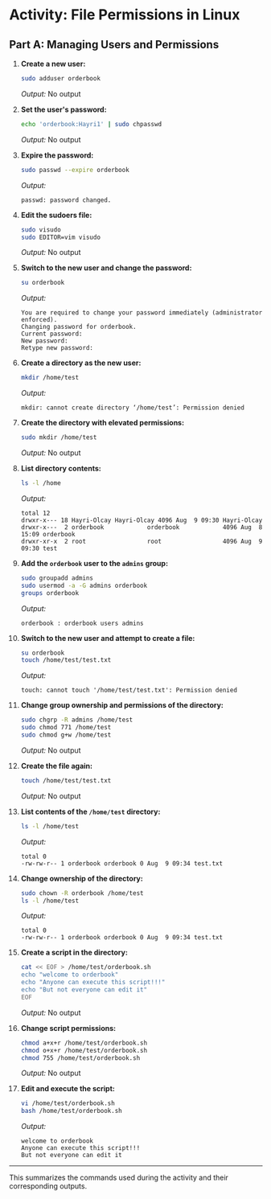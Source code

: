 # Activity: File Permissions in Linux

## Part A: Managing Users and Permissions

1. **Create a new user:**
    ```bash
    sudo adduser orderbook
    ```
    _Output:_
    No output

2. **Set the user's password:**
    ```bash
    echo 'orderbook:Hayri1' | sudo chpasswd
    ```
    _Output:_
    No output

3. **Expire the password:**
    ```bash
    sudo passwd --expire orderbook
    ```
    _Output:_
    ```
    passwd: password changed.
    ```

4. **Edit the sudoers file:**
    ```bash
    sudo visudo
    sudo EDITOR=vim visudo
    ```
    _Output:_
    No output

5. **Switch to the new user and change the password:**
    ```bash
    su orderbook
    ```
    _Output:_
    ```
    You are required to change your password immediately (administrator enforced).
    Changing password for orderbook.
    Current password:
    New password:
    Retype new password:
    ```

6. **Create a directory as the new user:**
    ```bash
    mkdir /home/test
    ```
    _Output:_
    ```
    mkdir: cannot create directory ‘/home/test’: Permission denied
    ```

7. **Create the directory with elevated permissions:**
    ```bash
    sudo mkdir /home/test
    ```
    _Output:_
    No output

8. **List directory contents:**
    ```bash
    ls -l /home
    ```
    _Output:_
    ```
    total 12
    drwxr-x--- 18 Hayri-Olcay Hayri-Olcay 4096 Aug  9 09:30 Hayri-Olcay
    drwxr-x---  2 orderbook            orderbook            4096 Aug  8 15:09 orderbook
    drwxr-xr-x  2 root                 root                 4096 Aug  9 09:30 test
    ```

9. **Add the `orderbook` user to the `admins` group:**
    ```bash
    sudo groupadd admins
    sudo usermod -a -G admins orderbook
    groups orderbook
    ```
    _Output:_
    ```
    orderbook : orderbook users admins
    ```

10. **Switch to the new user and attempt to create a file:**
    ```bash
    su orderbook
    touch /home/test/test.txt
    ```
    _Output:_
    ```
    touch: cannot touch '/home/test/test.txt': Permission denied
    ```

11. **Change group ownership and permissions of the directory:**
    ```bash
    sudo chgrp -R admins /home/test
    sudo chmod 771 /home/test
    sudo chmod g+w /home/test
    ```
    _Output:_
    No output

12. **Create the file again:**
    ```bash
    touch /home/test/test.txt
    ```
    _Output:_
    No output

13. **List contents of the `/home/test` directory:**
    ```bash
    ls -l /home/test
    ```
    _Output:_
    ```
    total 0
    -rw-rw-r-- 1 orderbook orderbook 0 Aug  9 09:34 test.txt
    ```

14. **Change ownership of the directory:**
    ```bash
    sudo chown -R orderbook /home/test
    ls -l /home/test
    ```
    _Output:_
    ```
    total 0
    -rw-rw-r-- 1 orderbook orderbook 0 Aug  9 09:34 test.txt
    ```

15. **Create a script in the directory:**
    ```bash
    cat << EOF > /home/test/orderbook.sh
    echo "welcome to orderbook"
    echo "Anyone can execute this script!!!"
    echo "But not everyone can edit it"
    EOF
    ```
    _Output:_
    No output

16. **Change script permissions:**
    ```bash
    chmod a+x+r /home/test/orderbook.sh
    chmod o+x+r /home/test/orderbook.sh
    chmod 755 /home/test/orderbook.sh
    ```
    _Output:_
    No output

17. **Edit and execute the script:**
    ```bash
    vi /home/test/orderbook.sh
    bash /home/test/orderbook.sh
    ```
    _Output:_
    ```
    welcome to orderbook
    Anyone can execute this script!!!
    But not everyone can edit it
    ```

---

This summarizes the commands used during the activity and their corresponding outputs.
